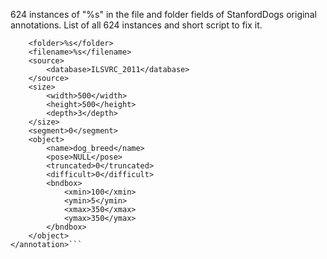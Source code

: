 624 instances of "%s" in the file and folder fields of StanfordDogs original annotations.
List of all 624 instances and short script to fix it.

```<annotation>
	<folder>%s</folder>
	<filename>%s</filename>
	<source>
		<database>ILSVRC_2011</database>
	</source>
	<size>
		<width>500</width>
		<height>500</height>
		<depth>3</depth>
	</size>
	<segment>0</segment>
	<object>
		<name>dog_breed</name>
		<pose>NULL</pose>
		<truncated>0</truncated>
		<difficult>0</difficult>
		<bndbox>
			<xmin>100</xmin>
			<ymin>5</ymin>
			<xmax>350</xmax>
			<ymax>350</ymax>
		</bndbox>
	</object>
</annotation>```
